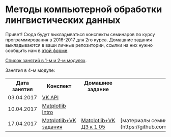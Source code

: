 # Методы компьютерной обработки лингвистических данных

Привет!
Сюда будут выкладываться конспекты семинаров по курсу программирования в 2016-2017 для 2го курса. 
Домашние задания выкладываются в ваши личные репозитории, ссылки на них нужно сообщить нам в [этой форме](https://docs.google.com/forms/d/e/1FAIpQLSdXLd6WhYxHNU3SG6qLY-HObd6ZXGFfeHLpU-sHz3KsfDiXXw/viewform?c=0&w=1).

[Список занятий в 1-м и 2-м модулях](https://github.com/elmiram/2016learnpython/blob/master/%D0%97%D0%B0%D0%BD%D1%8F%D1%82%D0%B8%D1%8F%20%D0%B2%201-%D0%BC%20%D1%81%D0%B5%D0%BC%D0%B5%D1%81%D1%82%D1%80%D0%B5.md).

Занятия в 4-м модуле:

<table>
  <tr>
    <th>Дата занятия</th>
    <th>Конспект</th>
    <th>Домашнее задание</th>
    <th>Дополнительное</th>
  </tr>
  <tr>
    <td>03.04.2017</td>
    <td><a href="https://github.com/elmiram/2016learnpython/blob/master/VK%20API%20%D0%A7%D0%B0%D1%81%D1%82%D1%8C%201.ipynb">VK API</a></td>
    <td></td>
    <td></td>
  </tr>
  <tr>
    <td>10.04.2017</td>
    <td><a href="https://github.com/elmiram/2016learnpython/blob/master/Matplotlib.ipynb">Matplotlib Intro</a></td>
    <td></td>
    <td></td>
  </tr>
  <tr>
    <td>17.04.2017</td>
    <td><a href="https://github.com/elmiram/2016learnpython/blob/master/matplotlib%2Bvk.md">Matplotlib+VK задания</a></td>
    <td><a href="https://github.com/elmiram/2016learnpython/blob/master/matplotlib+vk+homework.md">Matplotlib+VK <br>ДЗ к 1.05</a></td>
    <td>[материалы семинара](https://github.com/elmiram/2016learnpython/blob/master/VK%20%2B%20matplotlib.ipynb)</td>
  </tr>


</table>
